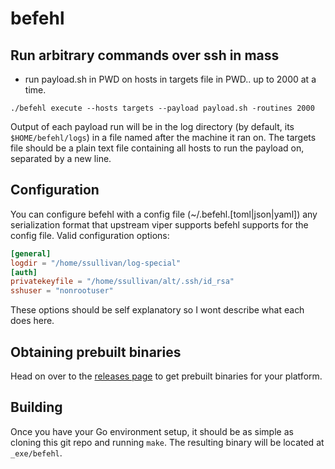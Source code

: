 # befehl
## Run arbitrary commands over ssh in mass

- run payload.sh in PWD on hosts in targets file in PWD.. up to 2000 at a time.

`./befehl execute --hosts targets --payload payload.sh -routines 2000`

Output of each payload run will be in the log directory (by default, its `$HOME/befehl/logs`) in a file named after the machine it ran on.
The targets file should be a plain text file containing all hosts to run the payload on, separated by a new line.

## Configuration

You can configure befehl with a config file (~/.befehl.[toml|json|yaml]) any serialization format that upstream viper supports befehl supports for the config file. Valid configuration options:

```toml
[general]
logdir = "/home/ssullivan/log-special"
[auth]
privatekeyfile = "/home/ssullivan/alt/.ssh/id_rsa"
sshuser = "nonrootuser"
```

These options should be self explanatory so I wont describe what each does here.

## Obtaining prebuilt binaries

Head on over to the [releases page](https://github.com/sgsullivan/befehl/releases) to get prebuilt binaries for your platform.

## Building

Once you have your Go environment setup, it should be as simple as cloning this git repo and running `make`. The resulting binary will be located at `_exe/befehl`.
